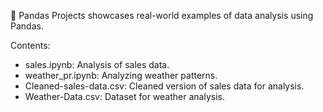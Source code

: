 📂 Pandas Projects showcases real-world examples of data analysis using Pandas.

Contents:

- sales.ipynb: Analysis of sales data.
- weather_pr.ipynb: Analyzing weather patterns.
- Cleaned-sales-data.csv: Cleaned version of sales data for analysis.
- Weather-Data.csv: Dataset for weather analysis.